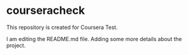 # courseracheck
This repository is created for Coursera Test.

I am editing the README.md file. Adding some more details about the project.
